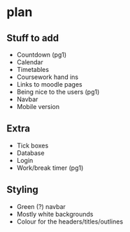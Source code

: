 # plan

## Stuff to add
- Countdown (pg1)
- Calendar
- Timetables
- Coursework hand ins
- Links to moodle pages
- Being nice to the users (pg1)
- Navbar
- Mobile version

## Extra
- Tick boxes
- Database
- Login
- Work/break timer (pg1) 

## Styling
- Green (?) navbar
- Mostly white backgrounds
- Colour for the headers/titles/outlines